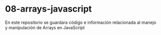 # 08-arrays-javascript
En este repositorio se guardara código e información relacionada al manejo y manipulación de Arrays en JavaScript
